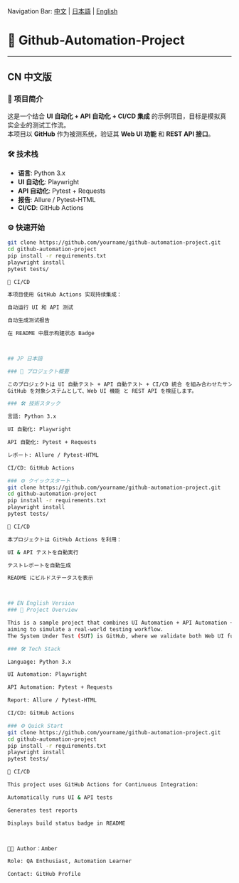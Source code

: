 Navigation Bar:
[中文](#cn-中文版) | [日本語](#jp-日本語) | [English](#en-english-version)


# 🚀 Github-Automation-Project

---

## CN 中文版

### 📖 项目简介
这是一个结合 **UI 自动化 + API 自动化 + CI/CD 集成** 的示例项目，目标是模拟真实企业的测试工作流。  
本项目以 **GitHub** 作为被测系统，验证其 **Web UI 功能** 和 **REST API 接口**。

### 🛠 技术栈
- **语言**: Python 3.x  
- **UI 自动化**: Playwright  
- **API 自动化**: Pytest + Requests  
- **报告**: Allure / Pytest-HTML  
- **CI/CD**: GitHub Actions  

### ⚙️ 快速开始
```bash
git clone https://github.com/yourname/github-automation-project.git
cd github-automation-project
pip install -r requirements.txt
playwright install
pytest tests/

🔄 CI/CD

本项目使用 GitHub Actions 实现持续集成：

自动运行 UI 和 API 测试

自动生成测试报告

在 README 中展示构建状态 Badge



## JP 日本語

### 📖 プロジェクト概要

このプロジェクトは UI 自動テスト + API 自動テスト + CI/CD 統合 を組み合わせたサンプルです。
GitHub を対象システムとして、Web UI 機能 と REST API を検証します。

### 🛠 技術スタック

言語: Python 3.x

UI 自動化: Playwright

API 自動化: Pytest + Requests

レポート: Allure / Pytest-HTML

CI/CD: GitHub Actions

### ⚙️ クイックスタート
git clone https://github.com/yourname/github-automation-project.git
cd github-automation-project
pip install -r requirements.txt
playwright install
pytest tests/

🔄 CI/CD

本プロジェクトは GitHub Actions を利用：

UI & API テストを自動実行

テストレポートを自動生成

README にビルドステータスを表示



## EN English Version
### 📖 Project Overview

This is a sample project that combines UI Automation + API Automation + CI/CD Integration,
aiming to simulate a real-world testing workflow.
The System Under Test (SUT) is GitHub, where we validate both Web UI functionalities and REST API endpoints.

### 🛠 Tech Stack

Language: Python 3.x

UI Automation: Playwright

API Automation: Pytest + Requests

Report: Allure / Pytest-HTML

CI/CD: GitHub Actions

### ⚙️ Quick Start
git clone https://github.com/yourname/github-automation-project.git
cd github-automation-project
pip install -r requirements.txt
playwright install
pytest tests/

🔄 CI/CD

This project uses GitHub Actions for Continuous Integration:

Automatically runs UI & API tests

Generates test reports

Displays build status badge in README



👩‍💻 Author：Amber

Role: QA Enthusiast, Automation Learner

Contact: GitHub Profile

